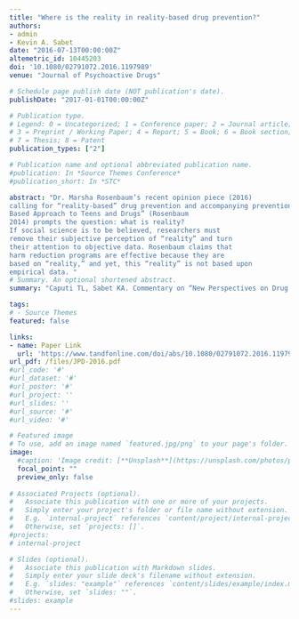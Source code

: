 ```yaml
---
title: "Where is the reality in reality-based drug prevention?"
authors:
- admin
- Kevin A. Sabet
date: "2016-07-13T00:00:00Z"
altemetric_id: 10445203
doi: '10.1080/02791072.2016.1197989'
venue: "Journal of Psychoactive Drugs"

# Schedule page publish date (NOT publication's date). 
publishDate: "2017-01-01T00:00:00Z"

# Publication type.
# Legend: 0 = Uncategorized; 1 = Conference paper; 2 = Journal article;
# 3 = Preprint / Working Paper; 4 = Report; 5 = Book; 6 = Book section;
# 7 = Thesis; 8 = Patent 
publication_types: ["2"]

# Publication name and optional abbreviated publication name. 
#publication: In *Source Themes Conference*
#publication_short: In *STC*

abstract: "Dr. Marsha Rosenbaum’s recent opinion piece (2016)
calling for “reality-based” drug prevention and accompanying prevention program “Safety First: A Reality
Based Approach to Teens and Drugs” (Rosenbaum
2014) prompts the question: what is reality?
If social science is to be believed, researchers must
remove their subjective perception of “reality” and turn
their attention to objective data. Rosenbaum claims that
harm reduction programs are effective because they are
based on “reality,” and yet, this “reality” is not based upon
empirical data. "
# Summary. An optional shortened abstract.
summary: "Caputi TL, Sabet KA. Commentary on “New Perspectives on Drug Education/Prevention”. Journal of Psychoactive Drugs. 2016 May 26;48(3):227-9."

tags:
# - Source Themes
featured: false

links:
- name: Paper Link
  url: 'https://www.tandfonline.com/doi/abs/10.1080/02791072.2016.1197989'
url_pdf: /files/JPD-2016.pdf
#url_code: '#'
#url_dataset: '#'
#url_poster: '#'
#url_project: ''
#url_slides: ''
#url_source: '#'
#url_video: '#'

# Featured image
# To use, add an image named `featured.jpg/png` to your page's folder. 
image:
  #caption: 'Image credit: [**Unsplash**](https://unsplash.com/photos/pLCdAaMFLTE)'
  focal_point: ""
  preview_only: false
 
# Associated Projects (optional).
#   Associate this publication with one or more of your projects.
#   Simply enter your project's folder or file name without extension.
#   E.g. `internal-project` references `content/project/internal-project/index.md`.
#   Otherwise, set `projects: []`.
#projects:
# internal-project

# Slides (optional).
#   Associate this publication with Markdown slides.
#   Simply enter your slide deck's filename without extension.
#   E.g. `slides: "example"` references `content/slides/example/index.md`.
#   Otherwise, set `slides: ""`.
#slides: example
---
```

